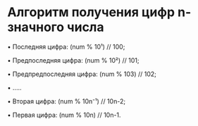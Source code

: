 # Алгоритм получения цифр n-значного числа

• Последняя цифра: (num % 10¹) // 100;

• Предпоследняя цифра: (num % 10²) // 101;

• Предпредпоследняя цифра: (num % 103) // 102;

• .....

• Вторая цифра: (num % 10n⁻¹) // 10n-2;

• Первая цифра: (num % 10n) // 10n-1.
